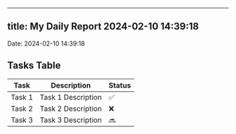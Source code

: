 
---
title: My Daily Report 2024-02-10 14:39:18
---

Date: 2024-02-10 14:39:18

## Tasks Table

| Task | Description | Status |
|------|-------------|--------|
| Task 1 | Task 1 Description | ✅ |
| Task 2 | Task 2 Description | ❌ |
| Task 3 | Task 3 Description | 🔜 |
